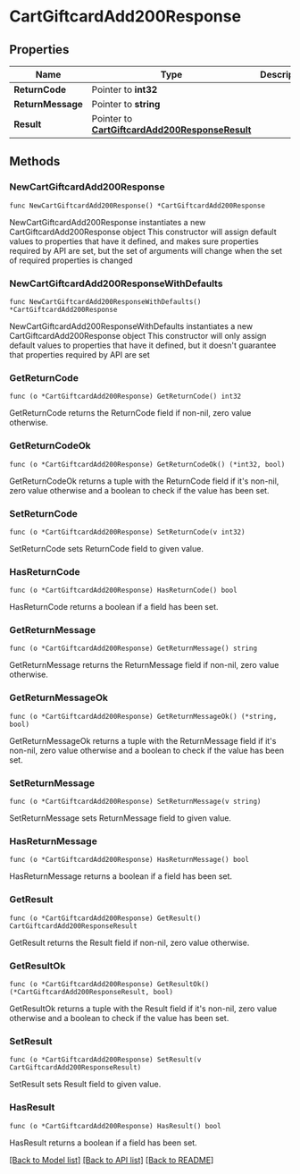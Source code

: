 # CartGiftcardAdd200Response

## Properties

Name | Type | Description | Notes
------------ | ------------- | ------------- | -------------
**ReturnCode** | Pointer to **int32** |  | [optional] 
**ReturnMessage** | Pointer to **string** |  | [optional] 
**Result** | Pointer to [**CartGiftcardAdd200ResponseResult**](CartGiftcardAdd200ResponseResult.md) |  | [optional] 

## Methods

### NewCartGiftcardAdd200Response

`func NewCartGiftcardAdd200Response() *CartGiftcardAdd200Response`

NewCartGiftcardAdd200Response instantiates a new CartGiftcardAdd200Response object
This constructor will assign default values to properties that have it defined,
and makes sure properties required by API are set, but the set of arguments
will change when the set of required properties is changed

### NewCartGiftcardAdd200ResponseWithDefaults

`func NewCartGiftcardAdd200ResponseWithDefaults() *CartGiftcardAdd200Response`

NewCartGiftcardAdd200ResponseWithDefaults instantiates a new CartGiftcardAdd200Response object
This constructor will only assign default values to properties that have it defined,
but it doesn't guarantee that properties required by API are set

### GetReturnCode

`func (o *CartGiftcardAdd200Response) GetReturnCode() int32`

GetReturnCode returns the ReturnCode field if non-nil, zero value otherwise.

### GetReturnCodeOk

`func (o *CartGiftcardAdd200Response) GetReturnCodeOk() (*int32, bool)`

GetReturnCodeOk returns a tuple with the ReturnCode field if it's non-nil, zero value otherwise
and a boolean to check if the value has been set.

### SetReturnCode

`func (o *CartGiftcardAdd200Response) SetReturnCode(v int32)`

SetReturnCode sets ReturnCode field to given value.

### HasReturnCode

`func (o *CartGiftcardAdd200Response) HasReturnCode() bool`

HasReturnCode returns a boolean if a field has been set.

### GetReturnMessage

`func (o *CartGiftcardAdd200Response) GetReturnMessage() string`

GetReturnMessage returns the ReturnMessage field if non-nil, zero value otherwise.

### GetReturnMessageOk

`func (o *CartGiftcardAdd200Response) GetReturnMessageOk() (*string, bool)`

GetReturnMessageOk returns a tuple with the ReturnMessage field if it's non-nil, zero value otherwise
and a boolean to check if the value has been set.

### SetReturnMessage

`func (o *CartGiftcardAdd200Response) SetReturnMessage(v string)`

SetReturnMessage sets ReturnMessage field to given value.

### HasReturnMessage

`func (o *CartGiftcardAdd200Response) HasReturnMessage() bool`

HasReturnMessage returns a boolean if a field has been set.

### GetResult

`func (o *CartGiftcardAdd200Response) GetResult() CartGiftcardAdd200ResponseResult`

GetResult returns the Result field if non-nil, zero value otherwise.

### GetResultOk

`func (o *CartGiftcardAdd200Response) GetResultOk() (*CartGiftcardAdd200ResponseResult, bool)`

GetResultOk returns a tuple with the Result field if it's non-nil, zero value otherwise
and a boolean to check if the value has been set.

### SetResult

`func (o *CartGiftcardAdd200Response) SetResult(v CartGiftcardAdd200ResponseResult)`

SetResult sets Result field to given value.

### HasResult

`func (o *CartGiftcardAdd200Response) HasResult() bool`

HasResult returns a boolean if a field has been set.


[[Back to Model list]](../README.md#documentation-for-models) [[Back to API list]](../README.md#documentation-for-api-endpoints) [[Back to README]](../README.md)


